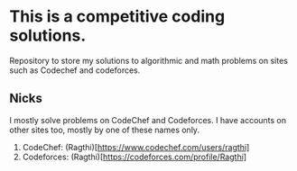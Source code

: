 # This is a competitive coding solutions.
Repository to store my solutions to algorithmic and math problems on sites such as Codechef and codeforces.

## Nicks
I mostly solve problems on CodeChef and Codeforces. I have accounts on other sites too, mostly by one of these names only.

1. CodeChef: (Ragthi)[https://www.codechef.com/users/ragthi]
2. Codeforces: (Ragthi)[https://codeforces.com/profile/Ragthi]
